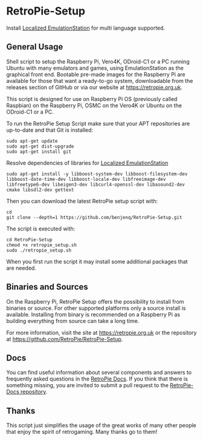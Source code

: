 RetroPie-Setup
==============

Install [Localized EmulationStation](https://github.com/benjenq/EmulationStation) for multi language supported.


General Usage
-------------

Shell script to setup the Raspberry Pi, Vero4K, ODroid-C1 or a PC running Ubuntu with many emulators and games, using EmulationStation as the graphical front end. Bootable pre-made images for the Raspberry Pi are available for those that want a ready-to-go system, downloadable from the releases section of GitHub or via our website at https://retropie.org.uk.

This script is designed for use on Raspberry Pi OS (previously called Raspbian) on the Raspberry Pi, OSMC on the Vero4K or Ubuntu on the ODroid-C1 or a PC.

To run the RetroPie Setup Script make sure that your APT repositories are up-to-date and that Git is installed:

```shell
sudo apt-get update
sudo apt-get dist-upgrade
sudo apt-get install git
```

Resolve dependencies of libraries for [Localized EmulationStation](https://github.com/benjenq/EmulationStation)

```shell
sudo apt-get install -y libboost-system-dev libboost-filesystem-dev libboost-date-time-dev libboost-locale-dev libfreeimage-dev libfreetype6-dev libeigen3-dev libcurl4-openssl-dev libasound2-dev cmake libsdl2-dev gettext

```

Then you can download the latest RetroPie setup script with:

```shell
cd
git clone --depth=1 https://github.com/benjenq/RetroPie-Setup.git
```

The script is executed with:

```shell
cd RetroPie-Setup
chmod +x retropie_setup.sh
sudo ./retropie_setup.sh
```

When you first run the script it may install some additional packages that are needed.

Binaries and Sources
--------------------

On the Raspberry Pi, RetroPie Setup offers the possibility to install from binaries or source. For other supported platforms only a source install is available. Installing from binary is recommended on a Raspberry Pi as building everything from source can take a long time.

For more information, visit the site at https://retropie.org.uk or the repository at https://github.com/RetroPie/RetroPie-Setup.

Docs
----

You can find useful information about several components and answers to frequently asked questions in the [RetroPie Docs](https://retropie.org.uk/docs/). If you think that there is something missing, you are invited to submit a pull request to the [RetroPie-Docs repository](https://github.com/RetroPie/RetroPie-Docs).


Thanks
------

This script just simplifies the usage of the great works of many other people that enjoy the spirit of retrogaming. Many thanks go to them!
